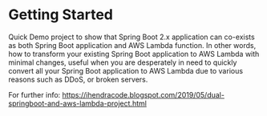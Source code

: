 # Getting Started
Quick Demo project to show that Spring Boot 2.x application can co-exists as both Spring Boot application and AWS Lambda function. In other words, how to transform your existing Spring Boot application to AWS Lambda with minimal changes, useful when you are desperately in need to quickly convert all your Spring Boot application to AWS Lambda due to various reasons such as DDoS, or broken servers.

For further info: https://ihendracode.blogspot.com/2019/05/dual-springboot-and-aws-lambda-project.html
